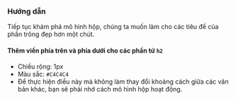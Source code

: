 ### Hướng dẫn  
Tiếp tục khám phá mô hình hộp, chúng ta muốn làm cho các tiêu đề của phần trông đẹp hơn một chút.

#### Thêm viền phía trên và phía dưới cho các phần tử `h2`
- Chiều rộng: 1px  
- Màu sắc: `#C4C4C4`  
- Để thực hiện điều này mà không làm thay đổi khoảng cách giữa các văn bản khác, bạn sẽ phải nhớ cách mô hình hộp hoạt động.